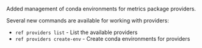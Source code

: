Added management of conda environments for metrics package providers.

Several new commands are available for working with providers:
- `ref providers list` - List the available providers
- `ref providers create-env` - Create conda environments for providers
